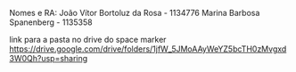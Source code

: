 Nomes e RA:
João Vítor Bortoluz da Rosa - 1134776
Marina Barbosa Spanenberg - 1135358

link para a pasta no drive do space marker
https://drive.google.com/drive/folders/1jfW_5JMoAAyWeYZ5bcTH0zMvgxd3W0Qh?usp=sharing
